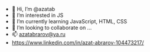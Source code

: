 - 👋 Hi, I’m @azatab
- 👀 I’m interested in JS
- 🌱 I’m currently learning JavaScript, HTML, CSS
- 💞️ I’m looking to collaborate on ...
- 📫 azatabrarov@ya.ru
- https://www.linkedin.com/in/azat-abrarov-104473217/

<!---
azatab/azatab is a ✨ special ✨ repository because its `README.md` (this file) appears on your GitHub profile.
You can click the Preview link to take a look at your changes.
--->
